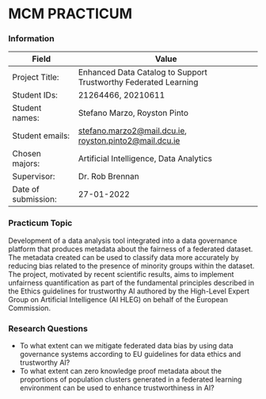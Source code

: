 # MCM PRACTICUM
### Information

| Field               | Value                                                           |
| ------------------- | --------------------------------------------------------------- |
| Project Title:      | Enhanced Data Catalog to Support Trustworthy Federated Learning |
| Student IDs:        | 21264466, 20210611                                              |
| Student names:      | Stefano Marzo, Royston Pinto                                    |
| Student emails:     | stefano.marzo2@mail.dcu.ie, royston.pinto2@mail.dcu.ie          |
| Chosen majors:      | Artificial Intelligence, Data Analytics                         |
| Supervisor:         | Dr. Rob Brennan                                                 |
| Date of submission: | 27-01-2022                                                      |

### Practicum Topic
Development of a data analysis tool integrated into a data governance platform that produces metadata about the fairness of a federated dataset. The metadata created can be used to classify data more accurately by reducing bias related to the presence of minority groups within the dataset. The project, motivated by recent scientific results, aims to implement unfairness quantification as part of the fundamental principles described in the Ethics guidelines for trustworthy AI authored by the High-Level Expert Group on Artificial Intelligence (AI HLEG) on behalf of the European Commission.
### Research Questions
- To what extent can we mitigate federated data bias by using data governance systems according to EU guidelines for data ethics and trustworthy AI?
- To what extent can zero knowledge proof metadata about the proportions of population clusters generated in a federated learning environment can be used to enhance trustworthiness in AI?




